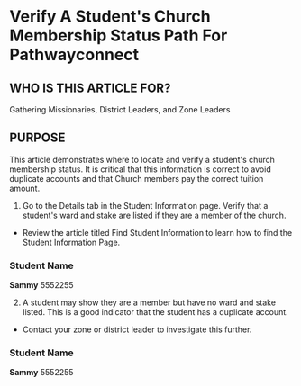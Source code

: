# Verify A Student's Church Membership Status Path For Pathwayconnect

## WHO IS THIS ARTICLE FOR?
Gathering Missionaries, District Leaders, and Zone Leaders

## PURPOSE
This article demonstrates where to locate and verify a student's church membership status. It is critical that this information is correct to avoid duplicate accounts and that Church members pay the correct tuition amount.

1. Go to the Details tab in the Student Information page. Verify that a student's ward and stake are listed if they are a member of the church.
- Review the article titled Find Student Information to learn how to find the Student Information Page.

### Student Name
**Sammy**
5552255

2. A student may show they are a member but have no ward and stake listed. This is a good indicator that the student has a duplicate account.
- Contact your zone or district leader to investigate this further.

### Student Name
**Sammy**
5552255

